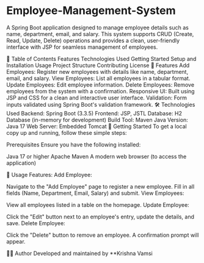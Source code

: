 # Employee-Management-System

A Spring Boot application designed to manage employee details such as name, department, email, and salary. This system supports CRUD (Create, Read, Update, Delete) operations and provides a clean, user-friendly interface with JSP for seamless management of employees.

📑 Table of Contents
Features
Technologies Used
Getting Started
Setup and Installation
Usage
Project Structure
Contributing
License
🚀 Features
Add Employees: Register new employees with details like name, department, email, and salary.
View Employees: List all employees in a tabular format.
Update Employees: Edit employee information.
Delete Employees: Remove employees from the system with a confirmation.
Responsive UI: Built using JSP and CSS for a clean and interactive user interface.
Validation: Form inputs validated using Spring Boot's validation framework.
🛠️ Technologies Used
Backend: Spring Boot (3.3.5)
Frontend: JSP, JSTL
Database: H2 Database (in-memory for development)
Build Tool: Maven
Java Version: Java 17
Web Server: Embedded Tomcat
🚦 Getting Started
To get a local copy up and running, follow these simple steps:

Prerequisites
Ensure you have the following installed:

Java 17 or higher
Apache Maven
A modern web browser (to access the application)

📖 Usage
Features:
Add Employee:

Navigate to the "Add Employee" page to register a new employee.
Fill in all fields (Name, Department, Email, Salary) and submit.
View Employees:

View all employees listed in a table on the homepage.
Update Employee:

Click the "Edit" button next to an employee's entry, update the details, and save.
Delete Employee:

Click the "Delete" button to remove an employee. A confirmation prompt will appear.

🙋‍♂️ Author
Developed and maintained by **Krishna Vamsi
